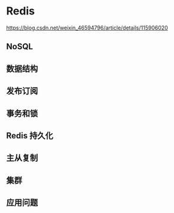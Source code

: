 # Redis
https://blog.csdn.net/weixin_46594796/article/details/115906020
## NoSQL

## 数据结构

## 发布订阅

## 事务和锁

## Redis 持久化

## 主从复制

## 集群

## 应用问题